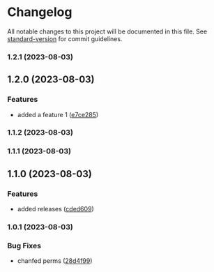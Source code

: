 # Changelog

All notable changes to this project will be documented in this file. See [standard-version](https://github.com/conventional-changelog/standard-version) for commit guidelines.

### 1.2.1 (2023-08-03)

## 1.2.0 (2023-08-03)


### Features

* added a feature 1 ([e7ce285](https://github.com/jlsude/testing-release/commit/e7ce28561623b3ebda891b1456d9486f65391459))

### 1.1.2 (2023-08-03)

### 1.1.1 (2023-08-03)

## 1.1.0 (2023-08-03)


### Features

* added releases ([cded609](https://github.com/jlsude/testing-release/commit/cded6099f54fbbdc40b8421981ca3cd14fc05596))

### 1.0.1 (2023-08-03)


### Bug Fixes

* chanfed perms ([28d4f99](https://github.com/jlsude/testing-release/commit/28d4f993e4640043f40b4b20f222f34812919c52))
